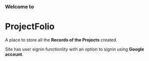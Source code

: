 <h3 class="display-6">Welcome to</h3>
    <h1 class="display-2 text-uppercase">ProjectFolio</h1>
    <p>A place to store all the <strong>Records of the Projects</strong> created.</p>
    <p> Site has user signin functionlity with an option to signin using <strong>Google account</strong>. </p>
    
